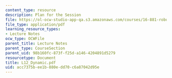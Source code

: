 ```yaml
---
content_type: resource
description: Plan for the Session
file: https://ol-ocw-studio-app-qa.s3.amazonaws.com/courses/16-881-robust-system-design-summer-1998/acc7375bee1b880edd70c6a87042d95e_L12_Dynamic.pdf
file_type: application/pdf
learning_resource_types:
- Lecture Notes
ocw_type: OCWFile
parent_title: Lecture Notes
parent_type: CourseSection
parent_uid: 98b160fc-873f-f25d-a146-4204891d5279
resourcetype: Document
title: L12_Dynamic.pdf
uid: acc7375b-ee1b-880e-dd70-c6a87042d95e
---
```

